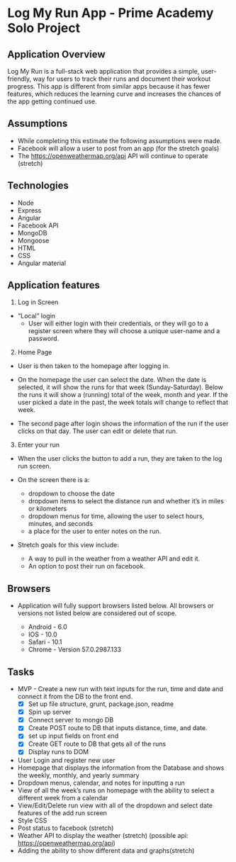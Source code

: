 # Log My Run App - Prime Academy Solo Project

## Application Overview

Log My Run is a full-stack web application that provides a simple, user-friendly, way for users to track their runs and document their workout progress.  This app is different from similar apps because it has fewer features, which reduces the learning curve and increases the chances of the app getting continued use.

## Assumptions

- While completing this estimate the following assumptions were made.
- Facebook will allow a user to post from an app (for the stretch goals)
- The https://openweathermap.org/api API will continue to operate (stretch)

## Technologies
- Node
- Express
- Angular
- Facebook API
- MongoDB
- Mongoose
- HTML
- CSS
- Angular material


## Application features

1. Log in Screen
  - “Local” login
    - User will either login with their credentials, or they will go to a register screen where they will choose a unique user-name and a password.

2. Home Page

  - User is then taken to the homepage after logging in.

  - On the homepage the user can select the date.  When the date is selected, it will show the runs for that week (Sunday-Saturday).  Below the runs it will show a (running) total of the week, month and year.  If the user picked a date in the past, the week totals will change to reflect that week.

  - The second page after login shows the information of the run if the user clicks on that day.  The user can edit or delete that run.

3. Enter your run

  - When the user clicks the button to add a run, they are taken to the log run screen.

  - On the screen there is a:
    - dropdown to choose the date
    - dropdown items to select the distance run and whether it’s in miles or kilometers
    - dropdown menus for time, allowing the user to select hours, minutes, and seconds
    - a place for the user to enter notes on the run.

  - Stretch goals for this view include:
    - A way to pull in the weather from a weather API and edit it.
    - An option to post their run on facebook.

## Browsers
  * Application will fully support browsers listed below. All browsers or versions not listed below are considered out of scope.

    - Android - 6.0
    - IOS - 10.0
    - Safari - 10.1
    - Chrome - Version 57.0.2987.133

## Tasks

  * MVP - Create a new run with text inputs for the run, time and date and connect it from the DB to the front end.
    - [x] Set up file structure, grunt, package.json, readme
    - [x] Spin up server
    - [x] Connect server to mongo DB
    - [x] Create POST route to DB that inputs distance, time, and date.
    - [x] set up input fields on front end
    - [x] Create GET route to DB that gets all of the runs
    - [x] Display runs to DOM

  * User Login and register new user
  * Homepage that displays the information from the Database and shows the weekly, monthly, and yearly summary
  * Dropdown menus, calendar, and notes for inputting a run
  * View of all the week’s runs on homepage with the ability to select a different week from a calendar
  * View/Edit/Delete run view with all of the dropdown and select date features of the add run screen
  * Style CSS
  * Post status to facebook (stretch)
  * Weather API to display the weather (stretch)
    (possible api: https://openweathermap.org/api)
  * Adding the ability to show different data and graphs(stretch)
